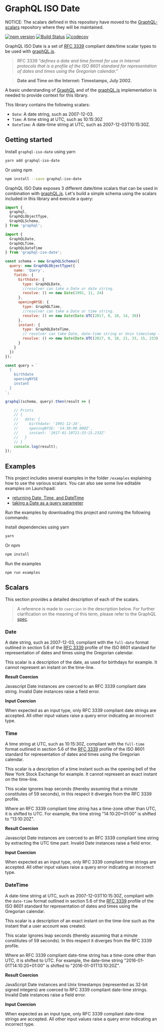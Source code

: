 # GraphQL ISO Date

NOTICE: The scalars defined in this repository have moved to the [GraphQL-scalars](https://github.com/Urigo/graphql-scalars) repository where they will be maintained.

[![npm version](https://badge.fury.io/js/graphql-iso-date.svg)](http://badge.fury.io/js/graphql-iso-date)
[![Build Status](https://travis-ci.org/excitement-engineer/graphql-iso-date.svg?branch=master)](https://travis-ci.org/excitement-engineer/graphql-iso-date)
[![codecov](https://codecov.io/gh/excitement-engineer/graphql-iso-date/branch/master/graph/badge.svg)](https://codecov.io/gh/excitement-engineer/graphql-iso-date)

GraphQL ISO Date is a set of [RFC 3339](./rfc3339.txt) compliant date/time scalar types to be used with [graphQL.js](https://github.com/graphql/graphql-js).

> RFC 3339 *"defines a date and time format for use in Internet
protocols that is a profile of the ISO 8601 standard for
representation of dates and times using the Gregorian calendar."*

> **Date and Time on the Internet: Timestamps, July 2002.**

A basic understanding of [GraphQL](http://facebook.github.io/graphql/) and of the [graphQL.js](https://github.com/graphql/graphql-js) implementation is needed to provide context for this library.

This library contains the following scalars:

- `Date`: A date string, such as 2007-12-03.
- `Time`: A time string at UTC, such as 10:15:30Z
- `DateTime`: A date-time string at UTC, such as 2007-12-03T10:15:30Z.

## Getting started

Install `graphql-iso-date` using yarn

```sh
yarn add graphql-iso-date
```

Or using npm

```sh
npm install --save graphql-iso-date
```

GraphQL ISO Date exposes 3 different date/time scalars that can be used in combination with [graphQL.js](https://github.com/graphql/graphql-js). Let's build a simple schema using the scalars included in this library and execute a query:

```js
import {
  graphql,
  GraphQLObjectType,
  GraphQLSchema,
} from 'graphql';

import {
  GraphQLDate,
  GraphQLTime,
  GraphQLDateTime
} from 'graphql-iso-date';

const schema = new GraphQLSchema({
  query: new GraphQLObjectType({
    name: 'Query',
    fields: {
      birthdate: {
        type: GraphQLDate,
        //resolver can take a Date or date string.
        resolve: () => new Date(1991, 11, 24)
      },
      openingNYSE: {
        type: GraphQLTime,
        //resolver can take a Date or time string.
        resolve: () => new Date(Date.UTC(2017, 0, 10, 14, 30))
      },
      instant: {
        type: GraphQLDateTime,
        // resolver can take Date, date-time string or Unix timestamp (number).
        resolve: () => new Date(Date.UTC(2017, 0, 10, 21, 33, 15, 233))
      }
    }
  })
});

const query = `
  {
    birthdate
    openingNYSE
    instant
  }
`;

graphql(schema, query).then(result => {

    // Prints
    // {
    //   data: {
    //     birthdate: '1991-12-24',
    //     openingNYSE: '14:30:00.000Z',
    //     instant: '2017-01-10T21:33:15.233Z'
    //   }
    // }
    console.log(result);
});
```

## Examples

This project includes several examples in the folder `/examples` explaining how to use the various scalars. You can also see some live editable examples on Launchpad:

* [returning Date, Time, and DateTime](https://codesandbox.io/s/k9xm5z7223)
* [taking a Date as a query parameter](https://codesandbox.io/s/m5782nj1w9)

Run the examples by downloading this project and running the following commands:

Install dependencies using yarn

```sh
yarn
```

Or npm

```sh
npm install
```

Run the examples

```
npm run examples
```

## Scalars

This section provides a detailed description of each of the scalars.

 > A reference is made to `coercion` in the description below. For further clarification on the meaning of this term, please refer to the GraphQL [spec](http://facebook.github.io/graphql/#sec-Scalars).

### Date

A date string, such as 2007-12-03, compliant with the `full-date` format outlined in section 5.6 of the [RFC 3339](./rfc3339.txt) profile of the ISO 8601 standard for representation of dates and times using the Gregorian calendar.

This scalar is a description of the date, as used for birthdays for example. It cannot represent an instant on the time-line.

**Result Coercion**

Javascript Date instances are coerced to an RFC 3339 compliant date string. Invalid Date instances raise a field error.

**Input Coercion**

When expected as an input type, only RFC 3339 compliant date strings are accepted. All other input values raise a query error indicating an incorrect type.

### Time

A time string at UTC, such as 10:15:30Z, compliant with the `full-time` format outlined in section 5.6 of the [RFC 3339](./rfc3339.txt) profile of the ISO 8601 standard for representation of dates and times using the Gregorian calendar.

This scalar is a description of a time instant such as the opening bell of the New York Stock Exchange for example. It cannot represent an exact instant on the time-line.

This scalar ignores leap seconds (thereby assuming that a minute constitutes of 59 seconds), in this respect it diverges from the RFC 3339 profile.

Where an RFC 3339 compliant time string has a time-zone other than UTC, it is shifted to UTC. For example, the time string "14:10:20+01:00" is shifted to "13:10:20Z".

**Result Coercion**

Javascript Date instances are coerced to an RFC 3339 compliant time string by extracting the UTC time part. Invalid Date instances raise a field error.

**Input Coercion**

When expected as an input type, only RFC 3339 compliant time strings are accepted. All other input values raise a query error indicating an incorrect type.

### DateTime

A date-time string at UTC, such as 2007-12-03T10:15:30Z, compliant with the `date-time` format outlined in section 5.6 of the [RFC 3339](./rfc3339.txt) profile of the ISO 8601 standard for representation of dates and times using the Gregorian calendar.

This scalar is a description of an exact instant on the time-line such as the instant that a user account was created.

This scalar ignores leap seconds (thereby assuming that a minute constitutes of 59 seconds). In this respect it diverges from the RFC 3339 profile.

Where an RFC 3339 compliant date-time string has a time-zone other than UTC, it is shifted to UTC. For example, the date-time string "2016-01-01T14:10:20+01:00" is shifted to "2016-01-01T13:10:20Z".

**Result Coercion**

JavaScript Date instances and Unix timestamps (represented as 32-bit signed integers) are coerced to RFC 3339 compliant date-time strings. Invalid Date instances raise a field error.

**Input Coercion**

When expected as an input type, only RFC 3339 compliant date-time strings are accepted. All other input values raise a query error indicating an incorrect type.
